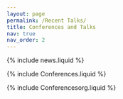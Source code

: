 ```yaml
---
layout: page
permalink: /Recent Talks/
title: Conferences and Talks
nav: true
nav_order: 2
---
```


{% include news.liquid %}

{% include Conferences.liquid %}

{% include Conferencesorg.liquid %}


